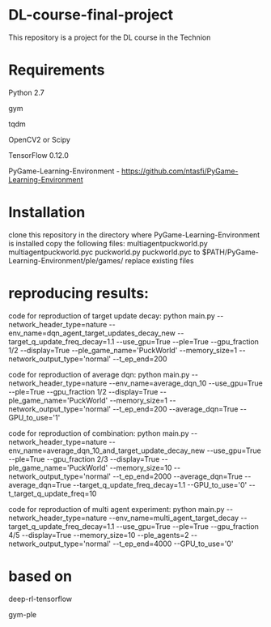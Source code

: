 # DL-course-final-project
This repository is a project for the DL course in the Technion

# Requirements
Python 2.7

gym

tqdm

OpenCV2 or Scipy

TensorFlow 0.12.0

PyGame-Learning-Environment - https://github.com/ntasfi/PyGame-Learning-Environment

# Installation
clone this repository
in the directory where PyGame-Learning-Environment is installed copy the following files:
multiagentpuckworld.py
multiagentpuckworld.pyc
puckworld.py
puckworld.pyc
to $PATH/PyGame-Learning-Environment/ple/games/
replace existing files

# reproducing results:
code for reproduction of target update decay:
python main.py --network_header_type=nature --env_name=dqn_agent_target_updates_decay_new --target_q_update_freq_decay=1.1 --use_gpu=True --ple=True --gpu_fraction 1/2 --display=True --ple_game_name='PuckWorld' --memory_size=1 --network_output_type='normal' --t_ep_end=200

code for reproduction of average dqn:
python main.py --network_header_type=nature --env_name=average_dqn_10 --use_gpu=True --ple=True --gpu_fraction 1/2 --display=True --ple_game_name='PuckWorld' --memory_size=1 --network_output_type='normal' --t_ep_end=200 --average_dqn=True --GPU_to_use='1'

code for reproduction of combination:
python main.py --network_header_type=nature --env_name=average_dqn_10_and_target_update_decay_new --use_gpu=True --ple=True --gpu_fraction 2/3 --display=True --ple_game_name='PuckWorld' --memory_size=10 --network_output_type='normal' --t_ep_end=2000 --average_dqn=True --average_dqn=True --target_q_update_freq_decay=1.1 --GPU_to_use='0' --t_target_q_update_freq=10

code for reproduction of multi agent experiment:
python main.py --network_header_type=nature --env_name=multi_agent_target_decay --target_q_update_freq_decay=1.1 --use_gpu=True --ple=True --gpu_fraction 4/5 --display=True --memory_size=10 --ple_agents=2 --network_output_type='normal' --t_ep_end=4000 --GPU_to_use='0'

# based on
deep-rl-tensorflow

gym-ple
